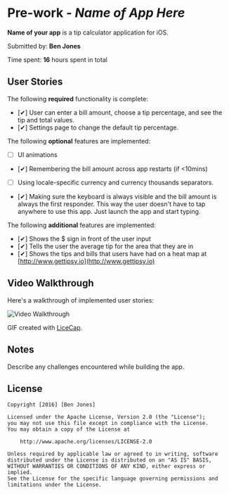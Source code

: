# Pre-work - *Name of App Here*

**Name of your app** is a tip calculator application for iOS.

Submitted by: **Ben Jones**

Time spent: **16** hours spent in total

## User Stories

The following **required** functionality is complete:

* [✔] User can enter a bill amount, choose a tip percentage, and see the tip and total values.
* [✔] Settings page to change the default tip percentage.

The following **optional** features are implemented:
* [ ] UI animations
* [✔] Remembering the bill amount across app restarts (if <10mins)
* [ ] Using locale-specific currency and currency thousands separators.
* [✔] Making sure the keyboard is always visible and the bill amount is always the first responder. This way the user doesn't have to tap anywhere to use this app. Just launch the app and start typing.

The following **additional** features are implemented:

* [✔] Shows the $ sign in front of the user input
* [✔] Tells the user the average tip for the area that they are in
* [✔] Shows the tips and bills that users have had on a heat map at [http://www.gettipsy.io](http://www.gettipsy.io)

## Video Walkthrough 

Here's a walkthrough of implemented user stories:

<img src='http://i.imgur.com/link/to/your/gif/file.gif' title='Video Walkthrough' width='' alt='Video Walkthrough' />

GIF created with [LiceCap](http://www.cockos.com/licecap/).

## Notes

Describe any challenges encountered while building the app.

## License

    Copyright [2016] [Ben Jones]

    Licensed under the Apache License, Version 2.0 (the "License");
    you may not use this file except in compliance with the License.
    You may obtain a copy of the License at

        http://www.apache.org/licenses/LICENSE-2.0

    Unless required by applicable law or agreed to in writing, software
    distributed under the License is distributed on an "AS IS" BASIS,
    WITHOUT WARRANTIES OR CONDITIONS OF ANY KIND, either express or implied.
    See the License for the specific language governing permissions and
    limitations under the License.
